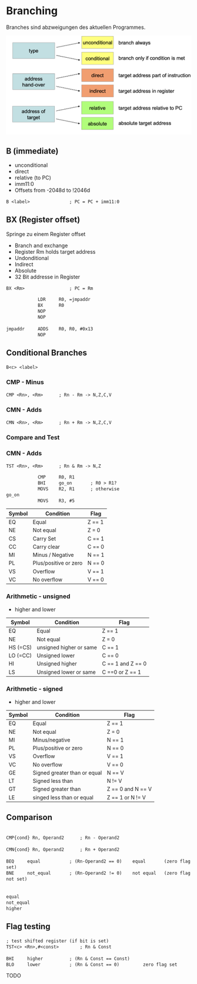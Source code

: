 # Branching

Branches sind abzweigungen des aktuellen Programmes.

![Alt text](media/image-2.png)


## B (immediate)

- unconditional
- direct
- relative (to PC)
- imm11:0
- Offsets from -2048d to !2046d

```assembler
B <label>				; PC = PC + imm11:0
```

## BX (Register offset)

Springe zu einem Register offset

- Branch and exchange
- Register Rm holds target address
- Undonditional
- Indirect
- Absolute
- 32 Bit addresse in Register

```assembler
BX <Rm>					; PC = Rm
```

```assembler
			LDR 	R0, =jmpaddr
			BX		R0
			NOP
			NOP

jmpaddr		ADDS 	R0, R0, #0x13
			NOP
```

## Conditional Branches

```assembler
B<c> <label>
```

### CMP - Minus

```assembler
CMP <Rn>, <Rm>		; Rn - Rm -> N,Z,C,V
```

### CMN - Adds

```assembler
CMN <Rn>, <Rm>		; Rn + Rm -> N,Z,C,V
```

### Compare and Test

### CMN - Adds

```assembler
TST <Rn>, <Rm>		; Rn & Rm -> N,Z
```

```assembler
			CMP 	R0, R1 
			BHI		go_on		; R0 > R1?
			MOVS	R2, R1		; otherwise
go_on
			MOVS 	R3, #5
```


| Symbol | Condition | Flag |
|--------|-----------|------|
| EQ | Equal | Z == 1 |
| NE | Not equal | Z = 0 |
| CS | Carry Set | C == 1 |
| CC | Carry clear | C == 0 |
| MI | Minus / Negative | N == 1 |
| PL | Plus/positive or zero | N == 0 |
| VS | Overflow | V == 1 |
| VC | No overflow | V == 0 | 

### Arithmetic - unsigned

- higher and lower

| Symbol | Condition | Flag |
|--------|-----------|------|
| EQ | Equal | Z == 1 |
| NE | Not equal | Z = 0 |
| HS (=CS) | unsigned higher or same | C == 1 |
| LO (=CC) | Unsigned lower | C == 0 |
| HI | Unsigned higher | C == 1 and Z == 0 |
| LS | Unsigned lower or same | C ==0 or Z == 1|


### Arithmetic - signed

- higher and lower

| Symbol | Condition | Flag |
|--------|-----------|------|
| EQ | Equal | Z == 1 |
| NE | Not equal | Z = 0 |
| MI | Minus/negative | N == 1|
| PL | Plus/positive or zero | N == 0 |
| VS | Overflow | V == 1 |
| VC | No overflow | V == 0 |
| GE | Signed greater than or equal | N == V |
| LT | Signed less than | N != V |
| GT | Signed greater than | Z == 0 and N == V |
| LE | singed less than or equal | Z == 1 or N != V |



## Comparison

```assembler

CMP{cond} Rn, Operand2      ; Rn - Operand2

CMN{cond} Rn, Operand2      ; Rn + Operand2

BEQ		equal			; (Rn-Operand2 == 0) 	equal 		(zero flag set)
BNE		not_equal		; (Rn-Operand2 != 0)	not equal	(zero flag not set)


equal
not_equal
higher
```


## Flag testing

```assembler
; test shifted register (if bit is set)
TST<c> <Rn>,#<const>        ; Rn & Const

BHI		higher			; (Rn & Const == Const)
BLO		lower			; (Rn & Const == 0)			zero flag set
```


TODO
